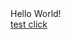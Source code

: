 <html>
<head>
</head>
<body>
Hello World!
<br>
<a href="https://didi.onelink.me/g282?pid=partnerize_int&is_retargeting=true&af_click_lookback=7d&af_dp=diditaxi%3A%2F%2F&af_reengagement_window=30d">test click</a>
<br>
</body>
</html>
